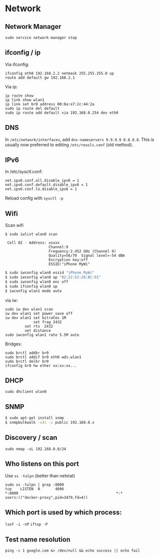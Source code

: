 # Network

## Network Manager

`sudo service network-manager stop`

## ifconfig / ip

Via ifconfig:
```
ifconfig eth0 192.168.2.2 netmask 255.255.255.0 up
route add default gw 192.168.2.1
```

Via ip:
```
ip route show
ip link show wlan1
ip link set br0 address 00:0a:e7:2c:44:2a
sudo ip route del default 
sudo ip route add default via 192.168.0.254 dev eth0
```

## DNS

In `/etc/network/interfaces`, add `dns-nameservers 9.9.9.9 8.8.8.8`.
This is usually now preferred to editing `/etc/resolv.conf` (old method).


## IPv6

In /etc/sysctl.conf:

```
net.ipv6.conf.all.disable_ipv6 = 1
net.ipv6.conf.default.disable_ipv6 = 1
net.ipv6.conf.lo.disable_ipv6 = 1
```

Reload config with `sysctl -p`

## Wifi

Scan wifi

```
$ sudo iwlist wlan0 scan

 Cell 02 - Address: xxxxx
                    Channel:9
                    Frequency:2.452 GHz (Channel 9)
                    Quality=56/70  Signal level=-54 dBm  
                    Encryption key:off
                    ESSID:"iPhone MyWi"
```


```bash
$ sudo iwconfig wlan0 essid "iPhone MyWi"
$ sudo iwconfig wlan0 ap "02:22:52:26:BC:91"
$ sudo iwconfig wlan0 enc off
$ sudo ifconfig wlan0 up
$ iwconfig wlan1 mode auto
```

via iw:
```
sudo iw dev wlan1 scan
iw dev wlan1 set power_save off
iw dev wlan1 set bitrates 1M
             set frag 2432
	     set rts  2432
	     set distance
sudo iwconfig wlan1 rate 5.5M auto
```


Bridges:

```
sudo brctl addbr br0
sudo brctl addif br0 eth0 wds.wlan1
sudo brctl delbr br0
ifconfig br0 hw ether xx:xx:xx...
```

## DHCP

`sudo dhclient wlan0`


## SNMP

```bash
$ sudo apt-get install snmp
$ snmpbulkwalk -v2c -c public 192.168.0.x
```

## Discovery / scan

```
sudo nmap -sL 192.168.0.0/24
```

## Who listens on this port

Use `ss -tulpn` (better than netstat)

```
sudo ss -tulpn | grep :8000
tcp    LISTEN  0       4096                                             *:8000                                             *:*                                   users:(("docker-proxy",pid=3479,fd=4))              
```


## Which port is used by which process:

`lsof -i -nP`
`iftop -P`

## Test name resolution

`ping -c 1 google.com &> /dev/null && echo success || echo fail`


